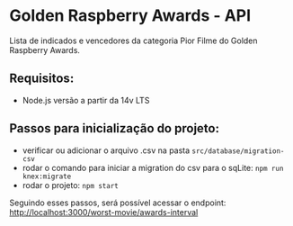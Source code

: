 # Golden Raspberry Awards - API
Lista de indicados e vencedores da categoria Pior Filme do Golden Raspberry Awards. 

## Requisitos:
* Node.js versão a partir da 14v LTS

## Passos para inicialização do projeto:

* verificar ou adicionar o arquivo .csv na pasta `src/database/migration-csv`
* rodar o comando para iniciar a migration do csv para o sqLite: `npm run knex:migrate`
* rodar o projeto: `npm start`

Seguindo esses passos, será possível acessar o endpoint: [http://localhost:3000/worst-movie/awards-interval](http://localhost:3000/worst-movie/awards-interval)